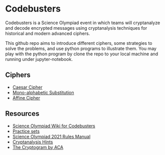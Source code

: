 # Codebusters



Codebusters is a Science Olympiad event in which teams will cryptanalyze and decode encrypted messages using cryptanalysis techniques for historical and modern advanced ciphers. 

This github repo aims to introduce different ciphers, some strategies to solve the problems, and use python programs to illustrate them. You may play with the python program by clone the repo to your local machine and running under jupyter-notebook. 


## Ciphers

* [Caesar Cipher](Caesar_Cipher/Readme.ipynb)
* [Mono-alphabetic Substitution](Mono-alphabetic/Readme.ipynb)
* [Affine Cipher](Affine/Readme.ipynb)


## Resources

* [Science Olympiad Wiki for Codebusters](https://scioly.org/wiki/index.php/Codebusters)
* [Practice sets](https://scilympiad.com/sopractice/Docs/UsefulDocs)
* [Science Olympiad 2021 Rules Manual](https://www.soinc.org/sites/default/files/uploaded_files/Science.Olympiad.Logistics.2021.pdf)
* [Cryptanalysis Hints](https://www3.nd.edu/~busiforc/handouts/cryptography/cryptography%20hints.html)
* [The Cryptogram by ACA](https://www.cryptogram.org/wp-content/themes/wp-opulus-child/images/SampleCryptogram.pdf)